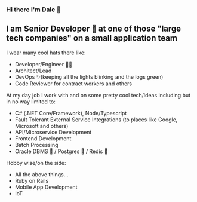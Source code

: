 ### Hi there I'm Dale 👋

## I am Senior Developer 🧙 at one of those "large tech companies" on a small application team
I wear many cool hats there like:
- Developer/Engineer 👨‍💻
- Architect/Lead
- DevOps ✨(keeping all the lights blinking and the logs green)
- Code Reviewer for contract workers and others

At my day job I work with and on some pretty cool tech/ideas including but in no way limited to:
- C# (.NET Core/Framework), Node/Typescript
- Fault Tolerant External Service Integrations (to places like Google, Microsoft and others)
- API/Microservice Development
- Frontend Development
- Batch Processing
- Oracle DBMS 🤢 / Postgres 🤩 / Redis 🤩

Hobby wise/on the side:
- All the above things...
- Ruby on Rails
- Mobile App Development
- IoT
<!--
**greenygh0st/greenygh0st** is a ✨ _special_ ✨ repository because its `README.md` (this file) appears on your GitHub profile.

Here are some ideas to get you started:

- 🔭 I’m currently working on ...
- 🌱 I’m currently learning ...
- 👯 I’m looking to collaborate on ...
- 🤔 I’m looking for help with ...
- 📫 How to reach me: ...
- ⚡ Fun fact: ...
-->
